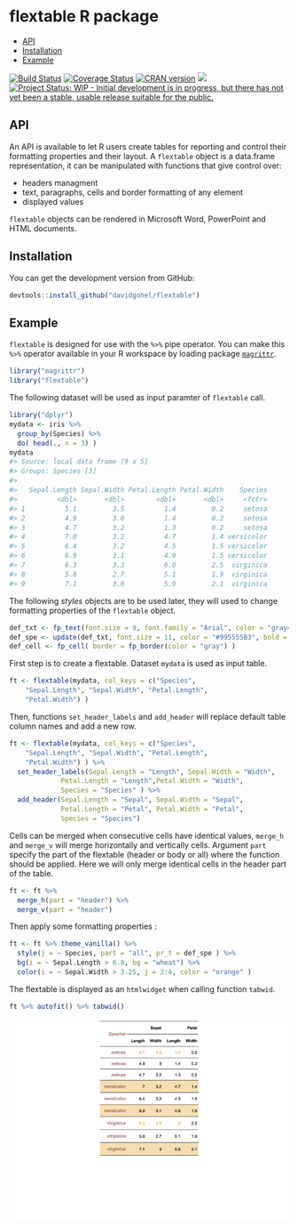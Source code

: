 flextable R package
================

-   [API](#api)
-   [Installation](#installation)
-   [Example](#example)

<!-- README.md is generated from README.Rmd. Please edit that file -->
[![Build Status](https://travis-ci.org/davidgohel/flextable.svg?branch=master)](https://travis-ci.org/davidgohel/flextable) [![Coverage Status](https://img.shields.io/codecov/c/github/davidgohel/flextable/master.svg)](https://codecov.io/github/davidgohel/flextable?branch=master) [![CRAN version](http://www.r-pkg.org/badges/version/flextable)](https://cran.r-project.org/package=flextable) ![](http://cranlogs.r-pkg.org/badges/grand-total/flextable) [![Project Status: WIP - Initial development is in progress, but there has not yet been a stable, usable release suitable for the public.](http://www.repostatus.org/badges/latest/wip.svg)](http://www.repostatus.org/#wip)

API
---

An API is available to let R users create tables for reporting and control their formatting properties and their layout. A `flextable` object is a data.frame representation, it can be manipulated with functions that give control over:

-   headers managment
-   text, paragraphs, cells and border formatting of any element
-   displayed values

`flextable` objects can be rendered in Microsoft Word, PowerPoint and HTML documents.

Installation
------------

You can get the development version from GitHub:

``` r
devtools::install_github("davidgohel/flextable")
```

Example
-------

`flextable` is designed for use with the `%>%` pipe operator. You can make this `%>%` operator available in your R workspace by loading package [`magrittr`](https://cran.r-project.org/package=magrittr).

``` r
library("magrittr")
library("flextable")
```

The following dataset will be used as input paramter of `flextable` call.

``` r
library("dplyr")
mydata <- iris %>% 
  group_by(Species) %>% 
  do( head(., n = 3) )
mydata
#> Source: local data frame [9 x 5]
#> Groups: Species [3]
#> 
#>   Sepal.Length Sepal.Width Petal.Length Petal.Width    Species
#>          <dbl>       <dbl>        <dbl>       <dbl>     <fctr>
#> 1          5.1         3.5          1.4         0.2     setosa
#> 2          4.9         3.0          1.4         0.2     setosa
#> 3          4.7         3.2          1.3         0.2     setosa
#> 4          7.0         3.2          4.7         1.4 versicolor
#> 5          6.4         3.2          4.5         1.5 versicolor
#> 6          6.9         3.1          4.9         1.5 versicolor
#> 7          6.3         3.3          6.0         2.5  virginica
#> 8          5.8         2.7          5.1         1.9  virginica
#> 9          7.1         3.0          5.9         2.1  virginica
```

The following *styles* objects are to be used later, they will used to change formatting properties of the `flextable` object.

``` r
def_txt <- fp_text(font.size = 9, font.family = "Arial", color = "gray40")
def_spe <- update(def_txt, font.size = 11, color = "#995555B3", bold = TRUE, italic = TRUE)
def_cell <- fp_cell( border = fp_border(color = "gray") )
```

First step is to create a flextable. Dataset `mydata` is used as input table.

``` r
ft <- flextable(mydata, col_keys = c("Species", 
    "Sepal.Length", "Sepal.Width", "Petal.Length", 
    "Petal.Width") )
```

Then, functions `set_header_labels` and `add_header` will replace default table column names and add a new row.

``` r
ft <- flextable(mydata, col_keys = c("Species", 
    "Sepal.Length", "Sepal.Width", "Petal.Length", 
    "Petal.Width") ) %>%
  set_header_labels(Sepal.Length = "Length", Sepal.Width = "Width",
             Petal.Length = "Length",Petal.Width = "Width", 
             Species = "Species" ) %>%
  add_header(Sepal.Length = "Sepal", Sepal.Width = "Sepal",
             Petal.Length = "Petal", Petal.Width = "Petal", 
             Species = "Species") 
```

Cells can be merged when consecutive cells have identical values, `merge_h` and `merge_v` will merge horizontally and vertically cells. Argument `part` specify the part of the flextable (header or body or all) where the function should be applied. Here we will only merge identical cells in the header part of the table.

``` r
ft <- ft %>% 
  merge_h(part = "header") %>% 
  merge_v(part = "header")
```

Then apply some formatting properties :

``` r
ft <- ft %>% theme_vanilla() %>% 
  style(j = ~ Species, part = "all", pr_t = def_spe ) %>% 
  bg(i = ~ Sepal.Length > 6.8, bg = "wheat") %>% 
  color(i = ~ Sepal.Width > 3.25, j = 2:4, color = "orange" )
```

The flextable is displayed as an `htmlwidget` when calling function `tabwid`.

``` r
ft %>% autofit() %>% tabwid()
```

![](README_files/figure-markdown_github/tabwid_example-1.png)
